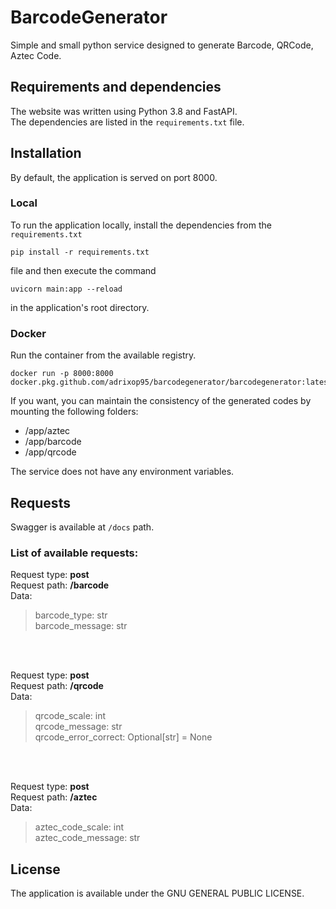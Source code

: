# BarcodeGenerator
Simple and small python service designed to generate Barcode, QRCode, Aztec Code.

## Requirements and dependencies
The website was written using Python 3.8 and FastAPI.  
The dependencies are listed in the `requirements.txt` file.  

## Installation
By default, the application is served on port 8000.

### Local
To run the application locally, install the dependencies from the `requirements.txt` 

```
pip install -r requirements.txt
```

file and then execute the command 

```
uvicorn main:app --reload
```

in the application's root directory.

### Docker
Run the container from the available registry.

```
docker run -p 8000:8000 docker.pkg.github.com/adrixop95/barcodegenerator/barcodegenerator:latest
```

If you want, you can maintain the consistency of the generated codes by mounting the following folders:
- /app/aztec
- /app/barcode
- /app/qrcode

The service does not have any environment variables.
## Requests
Swagger is available at `/docs` path.

### List of available requests:

Request type: __post__  
Request path: __/barcode__  
Data:      
>barcode_type: str  
>barcode_message: str

<br/><br/>

Request type: __post__  
Request path: __/qrcode__   
Data:  
>qrcode_scale: int  
>qrcode_message: str  
>qrcode_error_correct: Optional[str] = None

<br/><br/>

Request type: __post__  
Request path: __/aztec__  
Data:  
>aztec_code_scale: int  
>aztec_code_message: str 

## License
The application is available under the GNU GENERAL PUBLIC LICENSE.
